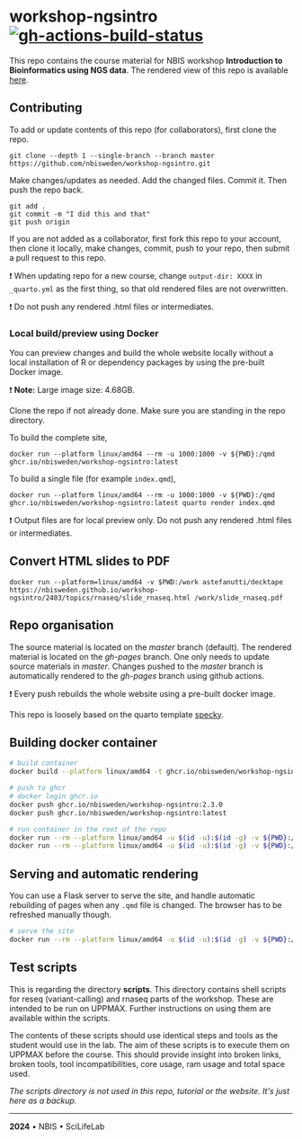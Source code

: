 # workshop-ngsintro [![gh-actions-build-status](https://github.com/nbisweden/workshop-ngsintro/workflows/build/badge.svg)](https://github.com/nbisweden/workshop-ngsintro/actions?workflow=build)

This repo contains the course material for NBIS workshop **Introduction to Bioinformatics using NGS data**. The rendered view of this repo is available [here](https://nbisweden.github.io/workshop-ngsintro/).

## Contributing

To add or update contents of this repo (for collaborators), first clone the repo.

```
git clone --depth 1 --single-branch --branch master https://github.com/nbisweden/workshop-ngsintro.git
```

Make changes/updates as needed. Add the changed files. Commit it. Then push the repo back.

```
git add .
git commit -m "I did this and that"
git push origin
```

If you are not added as a collaborator, first fork this repo to your account, then clone it locally, make changes, commit, push to your repo, then submit a pull request to this repo.

:exclamation: When updating repo for a new course, change `output-dir: XXXX` in `_quarto.yml` 
as the first thing, so that old rendered files are not overwritten.

:exclamation: Do not push any rendered .html files or intermediates.

### Local build/preview using Docker

You can preview changes and build the whole website locally without a local installation of R or dependency packages by using the pre-built Docker image.

:exclamation: **Note:** Large image size: 4.68GB.

Clone the repo if not already done. Make sure you are standing in the repo directory.

To build the complete site,

```
docker run --platform linux/amd64 --rm -u 1000:1000 -v ${PWD}:/qmd ghcr.io/nbisweden/workshop-ngsintro:latest
```

To build a single file (for example `index.qmd`),

```
docker run --platform linux/amd64 --rm -u 1000:1000 -v ${PWD}:/qmd ghcr.io/nbisweden/workshop-ngsintro:latest quarto render index.qmd
```

:exclamation: Output files are for local preview only. Do not push any rendered .html files or intermediates.

## Convert HTML slides to PDF

```
docker run --platform=linux/amd64 -v $PWD:/work astefanutti/decktape https://nbisweden.github.io/workshop-ngsintro/2403/topics/rnaseq/slide_rnaseq.html /work/slide_rnaseq.pdf
```

## Repo organisation

The source material is located on the *master* branch (default). The rendered material is located on the *gh-pages* branch. One only needs to update source materials in *master*. Changes pushed to the *master* branch is automatically rendered to the *gh-pages* branch using github actions.

:exclamation: Every push rebuilds the whole website using a pre-built docker image.

This repo is loosely based on the quarto template [specky](https://github.com/royfrancis/specky).

## Building docker container

```bash
# build container
docker build --platform linux/amd64 -t ghcr.io/nbisweden/workshop-ngsintro:2.3.0 -t ghcr.io/nbisweden/workshop-ngsintro:latest .

# push to ghcr
# docker login ghcr.io
docker push ghcr.io/nbisweden/workshop-ngsintro:2.3.0
docker push ghcr.io/nbisweden/workshop-ngsintro:latest

# run container in the root of the repo
docker run --rm --platform linux/amd64 -u $(id -u):$(id -g) -v ${PWD}:/qmd ghcr.io/nbisweden/workshop-ngsintro:latest
docker run --rm --platform linux/amd64 -u $(id -u):$(id -g) -v ${PWD}:/qmd ghcr.io/nbisweden/workshop-ngsintro:latest quarto render index.qmd
```

## Serving and automatic rendering

You can use a Flask server to serve the site, and handle automatic rebuilding of pages when any `.qmd` file is changed. The browser has to be refreshed manually though.

```bash
# serve the site
docker run --rm --platform linux/amd64 -u $(id -u):$(id -g) -v ${PWD}:/qmd -p 5000:5000  ghcr.io/nbisweden/workshop-ngsintro:latest python3 scripts/serve_quarto.py
```

## Test scripts

This is regarding the directory **scripts**. This directory contains shell scripts for reseq (variant-calling) and rnaseq parts of the workshop. These are intended to be run on UPPMAX. Further instructions on using them are available within the scripts.

The contents of these scripts should use identical steps and tools as the student would use in the lab. The aim of these scripts is to execute them on UPPMAX before the course. This should provide insight into broken links, broken tools, tool incompatibilities, core usage, ram usage and total space used.

*The scripts directory is not used in this repo, tutorial or the website. It's just here as a backup.*

---

**2024** • NBIS • SciLifeLab
